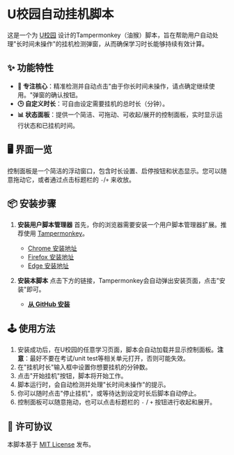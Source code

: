 # U校园自动挂机脚本

这是一个为 [U校园](https://u.unipus.cn/) 设计的Tampermonkey（油猴）脚本，旨在帮助用户自动处理"长时间未操作"的挂机检测弹窗，从而确保学习时长能够持续有效计算。

## ✨ 功能特性

- **🚀 专注核心**：精准检测并自动点击"由于你长时间未操作，请点确定继续使用。"弹窗的确认按钮。
- **🕒 自定义时长**：可自由设定需要挂机的总时长（分钟）。
- **📊 状态面板**：提供一个简洁、可拖动、可收起/展开的控制面板，实时显示运行状态和已挂机时间。

## 🖥️ 界面一览

控制面板是一个简洁的浮动窗口，包含时长设置、启停按钮和状态显示。您可以随意拖动它，或者通过点击标题栏的 `-`/`+` 来收放。

## 📦 安装步骤

1.  **安装用户脚本管理器**
    首先，你的浏览器需要安装一个用户脚本管理器扩展。推荐使用 [Tampermonkey](https://www.tampermonkey.net/)。
    - [Chrome 安装地址](https://chrome.google.com/webstore/detail/tampermonkey/dhdgffkkebhmkfjojejmpbldmpobfkfo)
    - [Firefox 安装地址](https://addons.mozilla.org/en-US/firefox/addon/tampermonkey/)
    - [Edge 安装地址](https://microsoftedge.microsoft.com/addons/detail/tampermonkey/iikmkjmpaadaobahmlepeloendndfphd)

2.  **安装本脚本**
    点击下方的链接，Tampermonkey会自动弹出安装页面，点击"安装"即可。
    - **[从 GitHub 安装](https://github.com/Yishun3762/UnipusAutoScript/raw/main/script.user.js)**

## 🕹️ 使用方法

1.  安装成功后，在U校园的任意学习页面，脚本会自动加载并显示控制面板。**注意**：最好不要在考试/unit test等相关单元打开，否则可能失效。
2.  在"挂机时长"输入框中设置你想要挂机的分钟数。
3.  点击"开始挂机"按钮，脚本将开始工作。
4.  脚本运行时，会自动检测并处理"长时间未操作"的提示。
5.  你可以随时点击"停止挂机"，或等待达到设定时长后脚本自动停止。
6.  控制面板可以随意拖动，也可以点击标题栏的 `-` / `+` 按钮进行收起和展开。

## 📄 许可协议

本脚本基于 [MIT License](https://github.com/Yishun3762/UnipusAutoScript/blob/main/LICENSE) 发布。 
